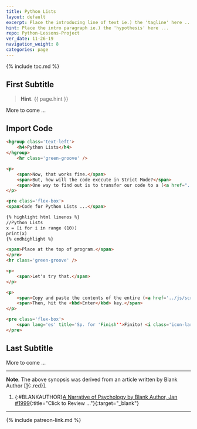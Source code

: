 ```yaml
---
title: Python Lists 
layout: default
excerpt: Place the introducing line of text ie.) the 'tagline' here ...
hint: Place the intro paragraph ie.) the 'hypothesis' here ...
repo: Python-Lessons-Project
ver_date: 11-26-19
navigation_weight: 8
categories: page
---
```

{% include toc.md %}

## First Subtitle

> **Hint**. {{ page.hint }}

More to come ...

## Import Code

```html
<hgroup class='text-left'>
    <h4>Python Lists</h4>
</hgroup>
    <hr class='green-groove' />

<p>
    <span>Now, that works fine.</span>
    <span>But, how will the code execute in Strict Mode?</span>
    <span>One way to find out is to transfer our code to a (<a href="../js/scripts/strict-objects.js" title="Click To Review the Original Javascript file" target="_blank">.js</a>) page and invoke Strict Mode at the top of the program.</span>
</p>

<pre class='flex-box'>
<span>Code for Python Lists ...</span>

{% highlight html linenos %}
//Python Lists
x = [i for i in range (10)]
print(x)
{% endhighlight %}

<span>Place at the top of program.</span>
</pre>
<hr class='green-groove' />

<p>
    <span>Let's try that.</span>
</p>

<p>
    <span>Copy and paste the contents of the entire (<a href='../js/scripts/strict-objects.js' title='Click To Review the Original Javascript file' target='_blank'>.js</a>) file into the Firefox Web-console ...</span>
    <span>Then, hit the <kbd>Enter</kbd> key.</span>
</p>

<pre class='flex-box'>
    <span lang='es' title='Sp. for 'Finish''>Finito! <i class='icon-large icon-flower'></i></span>
</pre>
```

## Last Subtitle

More to come ...

***

**Note**. The above synopsis was derived from an article written by Blank Author [[1](#BLANKAUTHOR){:.red}].

1. {:#BLANKAUTHOR}[A Narrative of Psychology by Blank Author, Jan #1999](http://cowles.yale.edu/sites/default/files/files/pub/d20/d2069.pdf){:title="Click to Review ..."}{:target="_blank"}

***

{% include patreon-link.md %}
